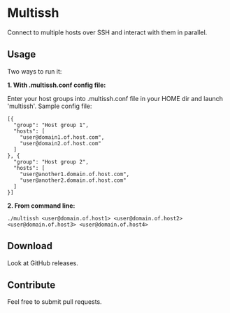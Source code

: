 # Multissh

Connect to multiple hosts over SSH and interact with them in parallel. 

## Usage

Two ways to run it:    

**1. With .multissh.conf config file:** 
  
Enter your host groups into .multissh.conf file in your HOME dir and launch 'multissh'. Sample config file:  

    [{
      "group": "Host group 1",
      "hosts": [
        "user@domain1.of.host.com",
        "user@domain2.of.host.com"
      ]
    }, {
      "group": "Host group 2",
      "hosts": [
        "user@another1.domain.of.host.com",
        "user@another2.domain.of.host.com"
      ]
    }]

**2. From command line:**  

    ./multissh <user@domain.of.host1> <user@domain.of.host2> <user@domain.of.host3> <user@domain.of.host4>

## Download

Look at GitHub releases.

## Contribute

Feel free to submit pull requests.
